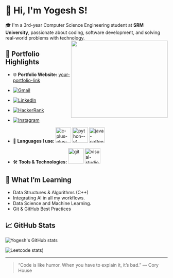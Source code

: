 # 👋 Hi, I'm Yogesh S!  
🎓 I'm a 3rd-year Computer Science Engineering student at **SRM University**, passionate about coding, software development, and solving real-world problems with technology.
<img align="right" width="300" height="240" src="https://i.pinimg.com/originals/47/f0/34/47f0342cec72b800463bf003eac1257e.gif">
## 🚀 Portfolio Highlights

- 🌐 **Portfolio Website:** [your-portfolio-link](https://your-portfolio-link.com)
-  [![Gmail](https://img.shields.io/badge/Gmail-yogeshsasikumar0612@gmail.com-D14836?style=flat&logo=gmail&logoColor=white)](mailto:yogeshsasikumar0612@gmail.com)
- [![LinkedIn](https://img.shields.io/badge/LinkedIn-Connect-blue?style=flat&logo=linkedin)](https://www.linkedin.com/in/yogesh-s-94a454322/)
- [![HackerRank](https://img.shields.io/badge/HackerRank-Profile-2EC866?style=flat&logo=hackerrank&logoColor=white)](https://www.hackerrank.com/profile/yogeshsasikumar1)
-  [![Instagram](https://img.shields.io/badge/Instagram-@Yogeshsasikumar-E4405F?style=flat&logo=instagram&logoColor=white)](https://www.instagram.com/yogeshsasikumar/)
  
- 🐍 **Languages I use:** <img width="48" height="48" src="https://img.icons8.com/color/48/c-plus-plus-logo.png" alt="c-plus-plus-logo"/> <img width="48" height="48" src="https://img.icons8.com/color/48/python--v1.png" alt="python--v1"/> <img width="48" height="48" src="https://img.icons8.com/color/48/java-coffee-cup-logo--v1.png" alt="java-coffee-cup-logo--v1"/>
- 🛠️ **Tools & Technologies:** <img width="48" height="48" src="https://img.icons8.com/color/48/git.png" alt="git"/> <img width="48" height="48" src="https://img.icons8.com/fluency/48/visual-studio.png" alt="visual-studio"/>

## 🧠 What I’m Learning

- Data Structures & Algorithms (C++)
- Integrating AI in all my workflows.
- Data Science and Machine Learning.
- Git & GitHub Best Practices

## 📈 GitHub Stats

![Yogesh's GitHub stats](https://github-readme-stats.vercel.app/api?username=YogeshSasikumar&show_icons=true&theme=tokyonight)

![Leetcode stats](https://leetcard.jacoblin.cool/Yogeshsasikumar?theme=dark&font=Krub))



---

> “Code is like humor. When you have to explain it, it’s bad.” — Cory House
